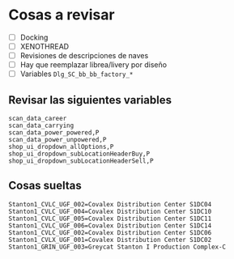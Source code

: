 # Cosas a revisar

- [ ] Docking
- [ ] XENOTHREAD
- [ ] Revisiones de descripciones de naves
- [ ] Hay que reemplazar librea/livery por diseño
- [ ] Variables `Dlg_SC_bb_bb_factory_*`

## Revisar las siguientes variables

```text
scan_data_career
scan_data_carrying
scan_data_power_powered,P
scan_data_power_unpowered,P
shop_ui_dropdown_allOptions,P
shop_ui_dropdown_subLocationHeaderBuy,P
shop_ui_dropdown_subLocationHeaderSell,P
```

## Cosas sueltas

```text
Stanton1_CVLC_UGF_002=Covalex Distribution Center S1DC04
Stanton1_CVLC_UGF_004=Covalex Distribution Center S1DC10
Stanton1_CVLC_UGF_005=Covalex Distribution Center S1DC11
Stanton1_CVLC_UGF_006=Covalex Distribution Center S1DC14
Stanton1_CVLC_UGF_002=Covalex Distribution Center S1DC06
Stanton1_CVLX_UGF_001=Covalex Distribution Center S1DC02
Stanton1_GRIN_UGF_003=Greycat Stanton I Production Complex-C
```
